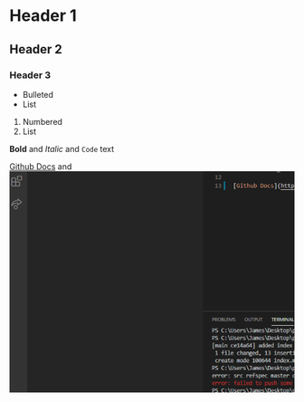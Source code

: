 # Header 1
## Header 2
### Header 3

- Bulleted
- List

1. Numbered
2. List

**Bold** and _Italic_ and `Code` text

[Github Docs](https://docs.github.com/en/free-pro-team@latest/github/writing-on-github/basic-writing-and-formatting-syntax) and ![Image](img.png)